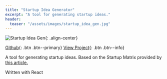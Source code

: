 ```yaml
---
title: "Startup Idea Generator"
excerpt: "A tool for generating startup ideas."
header:
  teaser: "/assets/images/startup_idea_gen.jpg"
---
```


![Startup Idea Gen](/assets/images/startup_idea_gen.jpg){: .align-center}

<!-- Buttons -->

[Github](https://github.com/Mechasparrow/startup-idea-gen){: .btn .btn--primary}
[View Project](http://startup-gen.surge.sh/){: .btn .btn--info}

<!-- Description -->

A tool for generating startup ideas. Based on the Startup Matrix provided by [this article.](https://medium.com/the-mission/the-startup-idea-matrix-182bf2e6a53a#.40xmoooxj)

Written with React
